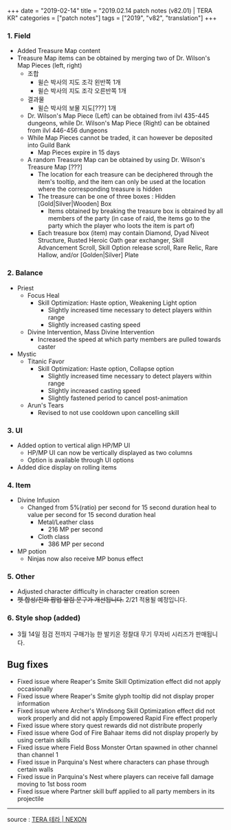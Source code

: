 +++
date = "2019-02-14"
title = "2019.02.14 patch notes (v82.01) | TERA KR"
categories = ["patch notes"]
tags = ["2019", "v82", "translation"]
+++

### 1. Field
- Added Treasure Map content
- Treasure Map items can be obtained by merging two of Dr. Wilson's Map Pieces (left, right)
  - 조합
    - 윌슨 박사의 지도 조각 왼반쪽 1개
    - 윌슨 박사의 지도 조각 오른반쪽 1개
  - 결과물
    - 윌슨 박사의 보물 지도[???] 1개
  - Dr. Wilson's Map Piece (Left) can be obtained from ilvl 435-445 dungeons, while Dr. Wilson's Map Piece (Right) can be obtained from ilvl 446-456 dungeons
  - While Map Pieces cannot be traded, it can however be deposited into Guild Bank
    - Map Pieces expire in 15 days
  - A random Treasure Map can be obtained by using Dr. Wilson's Treasure Map [???]
    - The location for each treasure can be deciphered through the item's tooltip, and the item can only be used at the location where the corresponding treasure is hidden
    - The treasure can be one of three boxes : Hidden [Gold|Silver|Wooden] Box
      - Items obtained by breaking the treasure box is obtained by all members of the party (in case of raid, the items go to the party which the player who loots the item is part of)
    - Each treasure box (item) may contain Diamond, Dyad Niveot Structure, Rusted Heroic Oath gear exchanger, Skill Advancement Scroll, Skill Option release scroll, Rare Relic, Rare Hallow, and/or [Golden|Silver] Plate

### 2. Balance
- Priest
  - Focus Heal
    - Skill Optimization: Haste option, Weakening Light option
      - Slightly increased time necessary to detect players within range
      - Slightly increased casting speed
  - Divine Intervention, Mass Divine Intervention
    - Increased the speed at which party members are pulled towards caster
- Mystic
  - Titanic Favor
    - Skill Optimization: Haste option, Collapse option
      - Slightly increased time necessary to detect players within range
      - Slightly increased casting speed
      - Slightly fastened period to cancel post-animation
  - Arun's Tears
    - Revised to not use cooldown upon cancelling skill

### 3. UI
- Added option to vertical align HP/MP UI
  - HP/MP UI can now be vertically displayed as two columns
  - Option is available through UI options
- Added dice display on rolling items

### 4. Item
- Divine Infusion
  - Changed from 5%(ratio) per second for 15 second duration heal to value per second for 15 second duration heal
    - Metal/Leather class
      - 216 MP per second
    - Cloth class
      - 386 MP per second
- MP potion
  - Ninjas now also receive MP bonus effect

### 5. Other
- Adjusted character difficulty in character creation screen
- ~~펫 합성/진화 팝업 알림 문구가 개선됩니다.~~ 2/21 적용될 예정입니다.

### 6. Style shop (added)
- 3월 14일 점검 전까지 구매가능 한 발키온 정찰대 무기 무자비 시리즈가 판매됩니다.

## Bug fixes

- Fixed issue where Reaper's Smite Skill Optimization effect did not apply occasionally
- Fixed issue where Reaper's Smite glyph tooltip did not display proper information
- Fixed issue where Archer's Windsong Skill Optimization effect did not work properly and did not apply Empowered Rapid Fire effect properly
- Fixed issue where story quest rewards did not distribute properly
- Fixed issue where God of Fire Bahaar items did not display properly by using certain skills
- Fixed issue where Field Boss Monster Ortan spawned in other channel than channel 1
- Fixed issue in Parquina's Nest where characters can phase through certain walls
- Fixed issue in Parquina's Nest where players can receive fall damage moving to 1st boss room
- Fixed issue where Partner skill buff applied to all party members in its projectile

----

source : [TERA 테라 | NEXON](http://tera.nexon.com/news/update/view.aspx?n4articlesn=379)
